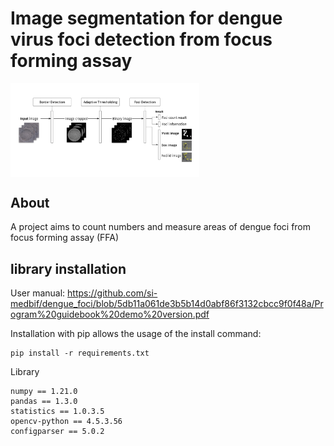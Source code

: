 # Image segmentation for dengue virus foci detection from focus forming assay
<img src="https://github.com/si-medbif/dengue_foci/blob/8e39c289992df571dc877bbf3a45a8527c5a889f/workflow.png" style="max-width: 60%;" align="center" />

## About
A project aims to count numbers and measure areas of dengue foci from focus forming assay (FFA)
## library installation
User manual:
    https://github.com/si-medbif/dengue_foci/blob/5db11a061de3b5b14d0abf86f3132cbcc9f0f48a/Program%20guidebook%20demo%20version.pdf
    
Installation with pip allows the usage of the install command:

    pip install -r requirements.txt

Library
    
    numpy == 1.21.0
    pandas == 1.3.0
    statistics == 1.0.3.5
    opencv-python == 4.5.3.56
    configparser == 5.0.2
    
